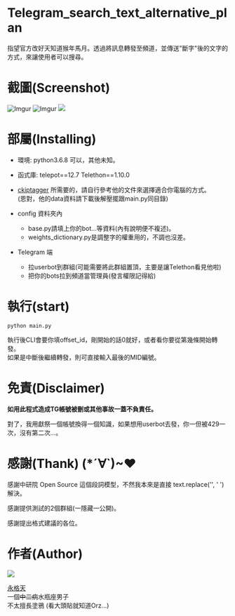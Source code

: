 # Telegram_search_text_alternative_plan
指望官方改好天知道猴年馬月。透過將訊息轉發至頻道，並傳送"斷字"後的文字的方式，來讓使用者可以搜尋。

# 截圖(Screenshot)
![Imgur](https://imgur.com/0qkwYAM.png)
![Imgur](https://imgur.com/KgAlftg.png)
![](https://imgur.com/FOiFcaf.png)

# 部屬(Installing)
- 環境:
  python3.6.8 可以，其他未知。

- 函式庫:
  telepot\=\=12.7
  Telethon\=\=1.10.0
-  [ckiptagger](https://github.com/ckiplab/ckiptagger) 所需要的，請自行參考他的文件來選擇適合你電腦的方式。    
(恩對，他的data資料請下載後解壓擺跟main.py同目錄)

- config 資料夾內
    * base.py請填上你的bot...等資料(內有說明便不複述)。
    * weights_dictionary.py是調整字的權重用的，不調也沒差。

- Telegram 端
    * 拉userbot到群組(可能需要將此群組置頂，主要是讓Telethon看見他啦)
    * 把你的bots拉到頻道當管理員(發言權限記得給)


# 執行(start)

```
python main.py
```
執行後CLI會要你填offset_id，剛開始的話0就好，或者看你要從第幾條開始轉發。    
如果是中斷後繼續轉發，則可直接輸入最後的MID編號。     

# 免責(Disclaimer)
**如用此程式造成TG帳號被刪或其他事故一蓋不負責任。**    

對了，我用獻祭一個帳號換得一個知識，如果想用userbot去發，你一但被429一次，沒有第二次...。     


# 感謝(Thank) (\*´∀\`)\~♥
  感謝中研院 Open Source 這個段詞模型，不然我本來是直接 text.replace('', ' ') 解決。     

  感謝提供測試的2個群組(一隱藏一公開)。     

  感謝提出格式建議的各位。     

# 作者(Author)
![](https://avatars3.githubusercontent.com/u/22027801?s=460&v=4)    

[永格天](https://we684123.carrd.co/)    
一個~~中二病~~水瓶座男子    
不太擅長塗鴉 (看大頭貼就知道Orz...)    

